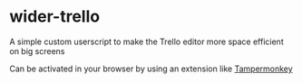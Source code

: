 # wider-trello
A simple custom userscript to make the Trello editor more space efficient on big screens

Can be activated in your browser by using an extension like [Tampermonkey](https://www.tampermonkey.net/)
